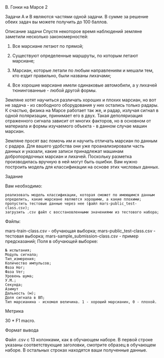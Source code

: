 B. Гонки на Марсе 2

Задачи A и B являются частями одной задачи. В сумме за решение обеих задач вы можете получить до 100 баллов.

Описание задачи
Спустя некоторое время наблюдений земляне заметили несколько закономерностей:

1) Все марсиане летают по прямой;

2) Существуют определенные маршруты, по которым летают марсиане;

3) Марсиан, которые летали по любым направлениям и мешали тем, кто ездит правильно, были названы лихачами;

4) Все хорошие марсиане имели одинаковые автомобили, а у лихачей тюнингованные - любой другой формы.

Земляне хотят научиться различать хороших и плохих марсиан, но вот не задача - из свободного оборудования у них остались только радары. К счастью, физика на Марсе работает так же, и радар, излучая сигнал в одной поляризации, принимает его в двух. Такая деполяризация отраженного сигнала зависит от многих факторов, но в основном от материала и формы изучаемого объекта - в данном случае машин марсиан.

Земляне просят вас помочь им и научить отличать марсиан по данным с радара. Для вашего удобства они уже проанализировали часть данных и указали, какие записи принадлежат машинам добропорядочных марсиан и лихачей. Поскольку разметка производилась вручную в ней могут быть ошибки. Вам нужно построить модель для классификации на основе этих числовых данных.

Задание

Вам необходимо:

    реализовать модель классификации, которая сможет по имеющимся данным определить, какие марсиане являются хорошими, а какие плохими;
    пропустить тестовые данные через нее (файл mars-public_test-class.csv);
    загрузить .csv файл с восстановленными значениями из тестового набора;

Файлы:

mars-train-class.csv - обучающая выборка;
mars-public_test-class.csv - тестовая выборка;
mars-sample_submission-class.csv - пример предсказаний;
Поля в обучающей выборке:

    № испытания;
    Модуль сигнала;
    Тип_измерения;
    Количество импульсов;
    Фаза Hor;
    Фаза Ver;
    Уровень шума;
    У.М.;
    Секунда;
    Азимут
    Дальность (м);
    Доля сигнала в ВП;
    Тип марсианина - искомая величина. 1 - хороший марсианин, 0 - плохой.

Метрика

30 * F1 macro.

Формат вывода

Файл .csv с 13 колонками, как в обучающем наборе. В первой строке указаны соответствующие заголовки, смотрите образец в обучающем наборе. В остальных строках находятся ваши полученные данные.

